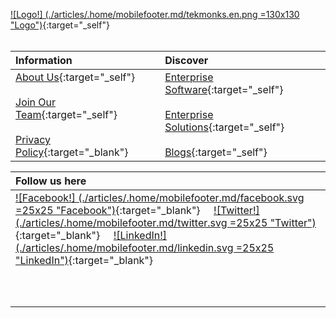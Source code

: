 [![Logo!] (./articles/.home/mobilefooter.md/tekmonks.en.png =130x130 "Logo")]({{#makeLink}}./index.html{{/makeLink}}){:target="_self"} <br> <br>

|Information |Discover |
|:----|:---|
| [About Us]({{#makeLink}}./article.html?article_path=./company/aboutus.md&menu_path=/{{/makeLink}}){:target="_self"}<br/><br />[Join Our Team]({{#makeLink}}./article.html?article_path=./company/joinourteam.md&menu_path=/{{/makeLink}}){:target="_self"} <br/><br />[Privacy Policy](./articles/.home/copyright.md/privacypolicy.en.pdf){:target="_blank"} |  [Enterprise Software]({{#makeLink}}./article.html?article_path=./software.md&menu_path=/{{/makeLink}}){:target="_self"}  <br/><br/>[Enterprise Solutions]({{#makeLink}}./article.html?article_path=./solutions/enterprise.md&menu_path=/{{/makeLink}}){:target="_self"}  <br/><br/>[Blogs]({{#makeLink}}./mainblog.html?blogs_path=blogpages/mainblog&menu_path=/{{/makeLink}}){:target="_self"} |

|Follow us here |
|:----|
|  [![Facebook!] (./articles/.home/mobilefooter.md/facebook.svg =25x25 "Facebook")](https://www.facebook.com/TekMonks-1692794817691173){:target="_blank"}     [![Twitter!] (./articles/.home/mobilefooter.md/twitter.svg =25x25 "Twitter")](http://twitter.com/tekmonks){:target="_blank"}     [![LinkedIn!] (./articles/.home/mobilefooter.md/linkedin.svg =25x25 "LinkedIn")](https://www.linkedin.com/company/tekmonks){:target="_blank"} <br> <br><br> <br> |